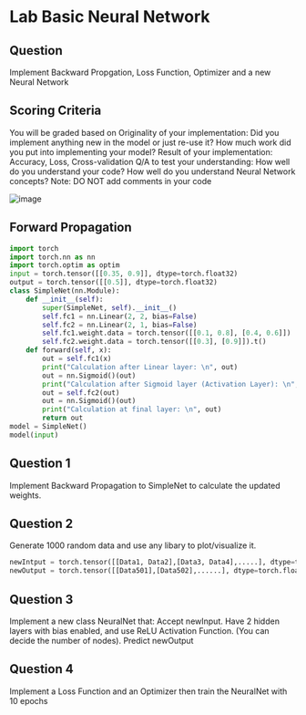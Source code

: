 # Lab Basic Neural Network

## Question
Implement Backward Propgation, Loss Function, Optimizer and a new Neural Network

## Scoring Criteria
You will be graded based on Originality of your implementation: Did you implement anything new in the model or just re-use it? How much work did you put into implementing your model? Result of your implementation: Accuracy, Loss, Cross-validation Q/A to test your understanding: How well do you understand your code? How well do you understand Neural Network concepts? Note: DO NOT add comments in your code

![image](https://github.com/hughiephan/DPL/assets/16631121/140d901d-9707-49a9-9f05-a3559f4c1d9e)

## Forward Propagation
```python
import torch
import torch.nn as nn
import torch.optim as optim
input = torch.tensor([[0.35, 0.9]], dtype=torch.float32)
output = torch.tensor([[0.5]], dtype=torch.float32)
class SimpleNet(nn.Module):
    def __init__(self):
        super(SimpleNet, self).__init__()
        self.fc1 = nn.Linear(2, 2, bias=False)
        self.fc2 = nn.Linear(2, 1, bias=False)
        self.fc1.weight.data = torch.tensor([[0.1, 0.8], [0.4, 0.6]])
        self.fc2.weight.data = torch.tensor([[0.3], [0.9]]).t()
    def forward(self, x):
        out = self.fc1(x)
        print("Calculation after Linear layer: \n", out)
        out = nn.Sigmoid()(out)
        print("Calculation after Sigmoid layer (Activation Layer): \n", out)
        out = self.fc2(out)
        out = nn.Sigmoid()(out)
        print("Calculation at final layer: \n", out)
        return out
model = SimpleNet()
model(input)
```

## Question 1
Implement Backward Propagation to SimpleNet to calculate the updated weights.

## Question 2
Generate 1000 random data and use any libary to plot/visualize it.
```python
newIntput = torch.tensor([[Data1, Data2],[Data3, Data4],.....], dtype=torch.float32)
newOutput = torch.tensor([[Data501],[Data502],......], dtype=torch.float32)
```

## Question 3
Implement a new class NeuralNet that: Accept newInput. Have 2 hidden layers with bias enabled, and use ReLU Activation Function. (You can decide the number of nodes). Predict newOutput

## Question 4
Implement a Loss Function and an Optimizer then train the NeuralNet with 10 epochs
